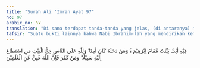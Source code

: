 ```yaml
---
title: "Surah Ali 'Imran Ayat 97"
no: 97
arabic_no: ٩٧
translation: "Di sana terdapat tanda-tanda yang jelas, (di antaranya) maqam Ibrahim. Barangsiapa memasukinya (Baitullah) amanlah dia. Dan (di antara) kewajiban manusia terhadap Allah adalah melaksanakan ibadah haji ke Baitullah, yaitu bagi orang-orang yang mampu mengadakan perjalanan ke sana. Barangsiapa mengingkari (kewajiban) haji, maka ketahuilah bahwa Allah Mahakaya (tidak memerlukan sesuatu) dari seluruh alam."
tafsir: "Suatu bukti lainnya bahwa Nabi Ibrahim-lah yang mendirikan kembali Kabah, adanya maqam Ibrahim di samping Baitullah, yaitu sebuah batu yang dipergunakan sebagai tempat berdiri oleh Nabi Ibrahim a.s. ketika mendirikan Kabah bersama-sama dengan putranya Ismail a.s. Bekas telapak kakinya itu tetap ada dan dapat disaksikan sampai sekarang.\n\nBarang siapa masuk ke tanah Mekah (daerah haram) terjamin keamanan dirinya dari bahaya musuh dan keamanan itu tidak hanya bagi manusia saja, tetapi juga binatang-binatangnya, tidak boleh diganggu dan pohon-pohonnya tidak boleh ditebang.\n\nSetelah Nabi Ibrahim mendirikan kembali Kabah lalu beliau disuruh Allah menyeru seluruh umat manusia agar mereka berziarah ke Baitullah untuk menunaikan ibadah haji. Ibadah haji ini dianjurkan oleh Nabi Ibrahim dan tetap dilaksanakan umat Islam sampai sekarang sebagai rukun Islam yang kelima. Setiap Muslim yang mampu diwajibkan menunaikan ibadah haji sekali seumur hidup.\n\nBarang siapa yang mengingkari kewajiban ibadah haji, maka ia termasuk golongan orang kafir."
---
```

فِيْهِ اٰيٰتٌۢ بَيِّنٰتٌ مَّقَامُ اِبْرٰهِيْمَ ەۚ وَمَنْ دَخَلَهٗ كَانَ اٰمِنًا ۗ وَلِلّٰهِ عَلَى النَّاسِ حِجُّ الْبَيْتِ مَنِ اسْتَطَاعَ اِلَيْهِ سَبِيْلًا ۗ وَمَنْ كَفَرَ فَاِنَّ اللّٰهَ غَنِيٌّ عَنِ الْعٰلَمِيْنَ
